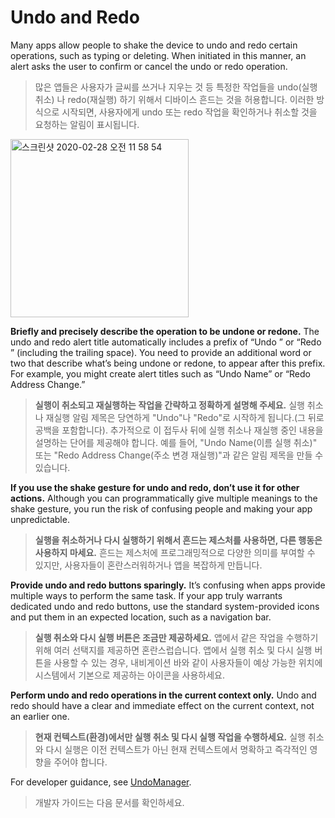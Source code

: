 # Undo and Redo
Many apps allow people to shake the device to undo and redo certain operations, such as typing or deleting. When initiated in this manner, an alert asks the user to confirm or cancel the undo or redo operation.

> 많은 앱들은 사용자가 글씨를 쓰거나 지우는 것 등 특정한 작업들을 undo(실행 취소) 나 redo(재실행) 하기 위해서 디바이스 흔드는 것을 허용합니다. 이러한 방식으로 시작되면, 사용자에게 undo 또는 redo 작업을 확인하거나 취소할 것을 요청하는 알림이 표시됩니다.



<img width="285" alt="스크린샷 2020-02-28 오전 11 58 54" src="https://user-images.githubusercontent.com/40762111/75506582-cabc9a80-5a21-11ea-9009-02d6edc7523e.png">

**Briefly and precisely describe the operation to be undone or redone.** The undo and redo alert title automatically includes a prefix of “Undo ” or “Redo ” (including the trailing space). You need to provide an additional word or two that describe what’s being undone or redone, to appear after this prefix. For example, you might create alert titles such as “Undo Name” or “Redo Address Change.”

> **실행이 취소되고 재실행하는 작업을 간략하고 정확하게 설명해 주세요.** 실행 취소나 재실행 알림 제목은 당연하게 "Undo"나 "Redo"로 시작하게 됩니다.(그 뒤로 공백을 포함합니다). 추가적으로 이 접두사 뒤에 실행 취소나 재실행 중인 내용을 설명하는 단어를 제공해야 합니다. 예를 들어, "Undo Name(이름 실행 취소)" 또는 "Redo Address Change(주소 변경 재실행)"과 같은 알림 제목을 만들 수 있습니다.



**If you use the shake gesture for undo and redo, don’t use it for other actions.** Although you can programmatically give multiple meanings to the shake gesture, you run the risk of confusing people and making your app unpredictable.

> **실행을 취소하거나 다시 실행하기 위해서 흔드는 제스처를 사용하면, 다른 행동은 사용하지 마세요.** 흔드는 제스처에 프로그래밍적으로 다양한 의미를 부여할 수 있지만, 사용자들이 혼란스러워하거나 앱을 복잡하게 만듭니다.



**Provide undo and redo buttons sparingly.** It’s confusing when apps provide multiple ways to perform the same task. If your app truly warrants dedicated undo and redo buttons, use the standard system-provided icons and put them in an expected location, such as a navigation bar.

> **실행 취소와 다시 실행 버튼은 조금만 제공하세요.** 앱에서 같은 작업을 수행하기 위해 여러 선택지를 제공하면 혼란스럽습니다. 앱에서 실행 취소 및 다시 실행 버튼을 사용할 수 있는 경우, 내비게이션 바와 같이 사용자들이 예상 가능한 위치에 시스템에서 기본으로 제공하는 아이콘을 사용하세요.



**Perform undo and redo operations in the current context only.** Undo and redo should have a clear and immediate effect on the current context, not an earlier one.

> **현재 컨텍스트(환경)에서만 실행 취소 및 다시 실행 작업을 수행하세요.** 실행 취소와 다시 실행은 이전 컨텍스트가 아닌 현재 컨텍스트에서 명확하고 즉각적인 영향을 주어야 합니다.



For developer guidance, see [UndoManager](https://developer.apple.com/documentation/foundation/undomanager).

> 개발자 가이드는 다음 문서를 확인하세요.